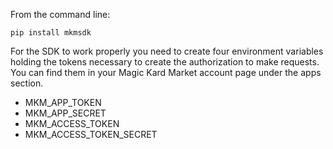 From the command line:

    pip install mkmsdk

For the SDK to work properly you need to create four environment variables holding the tokens necessary to create the
authorization to make requests. You can find them in your Magic Kard Market account page under the apps section.

* MKM_APP_TOKEN
* MKM_APP_SECRET
* MKM_ACCESS_TOKEN
* MKM_ACCESS_TOKEN_SECRET
